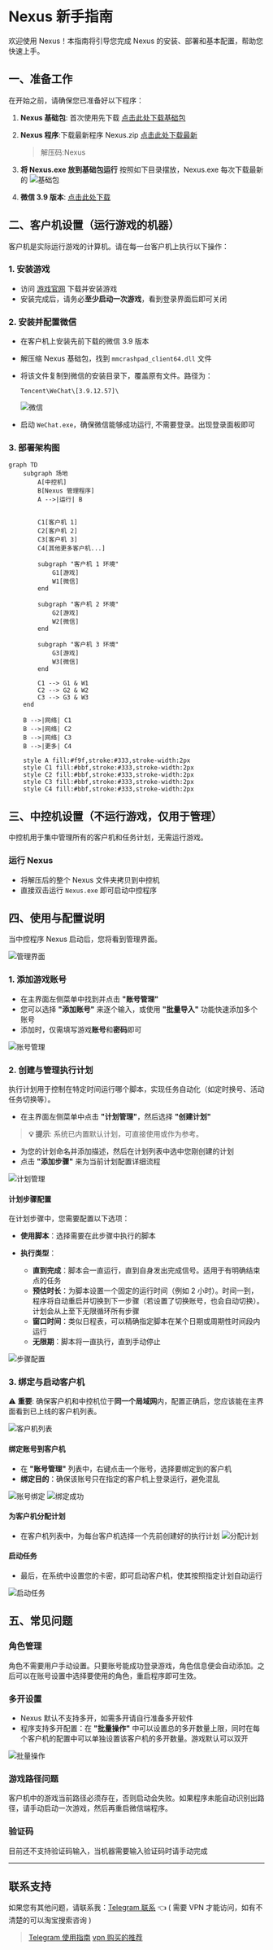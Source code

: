 # Nexus 新手指南

欢迎使用 Nexus！本指南将引导您完成 Nexus 的安装、部署和基本配置，帮助您快速上手。

## 一、准备工作

在开始之前，请确保您已准备好以下程序：

1. **Nexus 基础包**: 首次使用先下载 [点击此处下载基础包](https://github.com/flvisndn1o223/Nexus/releases/tag/base) 
2. **Nexus 程序**:下载最新程序 Nexus.zip [点击此处下载最新](https://github.com/flvisndn1o223/Nexus/releases/)
    > 解压码:Nexus

3. **将 Nexus.exe 放到基础包运行**
    按照如下目录摆放，Nexus.exe 每次下载最新的
    ![基础包](help/11.png)

4. **微信 3.9 版本**: [点击此处下载](https://weixin.qq.com/updates?platform=windows&version=3.9.12)

## 二、客户机设置（运行游戏的机器）

客户机是实际运行游戏的计算机。请在每一台客户机上执行以下操作：

### 1. 安装游戏

- 访问 [游戏官网](https://pathofexile2.com/download) 下载并安装游戏
- 安装完成后，请务必**至少启动一次游戏**，看到登录界面后即可关闭

### 2. 安装并配置微信

- 在客户机上安装先前下载的微信 3.9 版本
- 解压缩 Nexus 基础包，找到 `mmcrashpad_client64.dll` 文件
- 将该文件复制到微信的安装目录下，覆盖原有文件。路径为：
  ```
  Tencent\WeChat\[3.9.12.57]\
  ```
    ![微信](help/12.png)


- 启动 `WeChat.exe`，确保微信能够成功运行, 不需要登录。出现登录面板即可

### 3. 部署架构图

```mermaid
graph TD
    subgraph 场地
        A[中控机]
        B[Nexus 管理程序]
        A -->|运行| B
    
   
        C1[客户机 1]
        C2[客户机 2]
        C3[客户机 3]
        C4[其他更多客户机...]
        
        subgraph "客户机 1 环境"
            G1[游戏]
            W1[微信]
        end
        
        subgraph "客户机 2 环境"
            G2[游戏]
            W2[微信]
        end
        
        subgraph "客户机 3 环境"
            G3[游戏]
            W3[微信]
        end
        
        C1 --> G1 & W1
        C2 --> G2 & W2
        C3 --> G3 & W3
    end
    
    B -->|网络| C1
    B -->|网络| C2
    B -->|网络| C3
    B -->|更多| C4
    
    style A fill:#f9f,stroke:#333,stroke-width:2px
    style C1 fill:#bbf,stroke:#333,stroke-width:2px
    style C2 fill:#bbf,stroke:#333,stroke-width:2px
    style C3 fill:#bbf,stroke:#333,stroke-width:2px
    style C4 fill:#bbf,stroke:#333,stroke-width:2px
```

## 三、中控机设置（不运行游戏，仅用于管理）

中控机用于集中管理所有的客户机和任务计划，无需运行游戏。

### 运行 Nexus

- 将解压后的整个 Nexus 文件夹拷贝到中控机
- 直接双击运行 `Nexus.exe` 即可启动中控程序

## 四、使用与配置说明

当中控程序 Nexus 启动后，您将看到管理界面。

![管理界面](help/1.PNG)

### 1. 添加游戏账号

- 在主界面左侧菜单中找到并点击 **"账号管理"**
- 您可以选择 **"添加账号"** 来逐个输入，或使用 **"批量导入"** 功能快速添加多个账号
- 添加时，仅需填写游戏**账号**和**密码**即可

![账号管理](help/2.PNG)

### 2. 创建与管理执行计划

执行计划用于控制在特定时间运行哪个脚本，实现任务自动化（如定时换号、活动任务切换等）。

- 在主界面左侧菜单中点击 **"计划管理"**，然后选择 **"创建计划"**

> **💡 提示**: 系统已内置默认计划，可直接使用或作为参考。

- 为您的计划命名并添加描述，然后在计划列表中选中您刚创建的计划
- 点击 **"添加步骤"** 来为当前计划配置详细流程

![计划管理](help/4.PNG)

#### 计划步骤配置

在计划步骤中，您需要配置以下选项：

- **使用脚本**：选择需要在此步骤中执行的脚本

- **执行类型**：
  - **直到完成**：脚本会一直运行，直到自身发出完成信号。适用于有明确结束点的任务
  - **预估时长**：为脚本设置一个固定的运行时间（例如 2 小时）。时间一到，程序将自动重启并切换到下一步骤（若设置了切换账号，也会自动切换）。计划会从上至下无限循环所有步骤
  - **窗口时间**：类似日程表，可以精确指定脚本在某个日期或周期性时间段内运行
  - **无限期**：脚本将一直执行，直到手动停止

![步骤配置](help/3.PNG)

### 3. 绑定与启动客户机

⚠️ **重要**: 确保客户机和中控机位于**同一个局域网**内，配置正确后，您应该能在主界面看到已上线的客户机列表。

![客户机列表](help/6.PNG)

#### 绑定账号到客户机

- 在 **"账号管理"** 列表中，右键点击一个账号，选择要绑定到的客户机
- **绑定目的**：确保该账号只在指定的客户机上登录运行，避免混乱

![账号绑定](help/8.PNG)
![绑定成功](help/7.PNG)

#### 为客户机分配计划

- 在客户机列表中，为每台客户机选择一个先前创建好的执行计划
![分配计划](help/5.PNG)

#### 启动任务

- 最后，在系统中设置您的卡密，即可启动客户机，使其按照指定计划自动运行

![启动任务](help/9.PNG)


## 五、常见问题

### 角色管理

角色不需要用户手动设置。只要账号能成功登录游戏，角色信息便会自动添加。之后可以在账号设置中选择要使用的角色，重启程序即可生效。

### 多开设置

- Nexus 默认不支持多开，如需多开请自行准备多开软件
- 程序支持多开配置：在 **"批量操作"** 中可以设置总的多开数量上限，同时在每个客户机的配置中可以单独设置该客户机的多开数量。游戏默认可以双开

![批量操作](help/10.PNG)

### 游戏路径问题

客户机中的游戏当前路径必须存在，否则启动会失败。如果程序未能自动识别出路径，请手动启动一次游戏，然后再重启微信端程序。

### 验证码

目前还不支持验证码输入，当机器需要输入验证码时请手动完成

---

## 联系支持

如果您有其他问题，请联系我：[Telegram 联系](https://t.me/+NZ_sNo17IUtlYmI1) 👈 ( 需要 VPN 才能访问，如有不清楚的可以淘宝搜索咨询 )

> [Telegram 使用指南](https://github.com/chinavpns/telegram)
[vpn 购买的推荐](https://okyun01.com)
